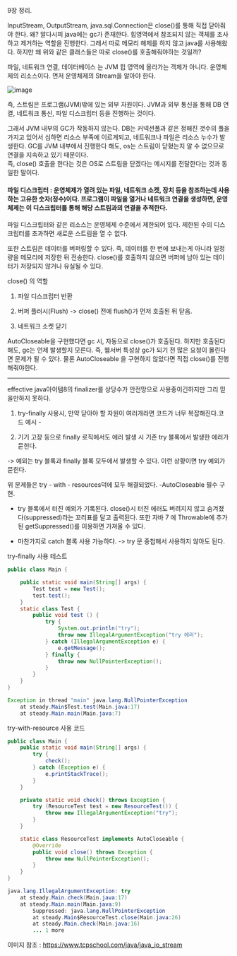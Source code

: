 9장 정리.

InputStream, OutputStream, java.sql.Connection은 close()를 통해 직접 닫아줘야 한다.
왜? 알다시피 java에는 gc가 존재한다. 힙영역에서 참조되지 않는 객체를 조사하고 제거하는 역할을 진행한다.
그래서 따로 메모리 해제를 하지 않고 java를 사용해왔다.
하지만 왜 위와 같은 클래스들은 따로 close()를 호출해줘야하는 것일까?

파일, 네트워크 연결, 데이터베이스 는 JVM 힙 영역에 올라가는 객체가 아니다. 운영체제의 리소스이다.
먼저 운영체제의 Stream을 알아야 한다.

![image](https://github.com/user-attachments/assets/fb649fea-2e23-4131-8b68-3b84e1d22325)


즉, 스트림은 프로그램(JVM)밖에 있는 외부 자원이다. JVM과 외부 통신을 통해 DB 연결, 네트워크 통신, 파일 디스크립터 등을 진행하는 것이다.

그래서 JVM 내부의 GC가 작동하지 않는다. DB는 커넥션풀과 같은 정해진 갯수의 풀을 가지고 있어서 심하면 리소스 부족에 이르게되고, 네트워크나 파일은 리소스 누수가 발생한다. GC를 JVM 내부에서 진행한다 해도, os는 스트림이 닫혔는지 알 수 없으므로 연결을 지속하고 있기 때문이다.
<br>즉, close() 호출을 한다는 것은 OS로 스트림을 닫겠다는 메시지를 전달한다는 것과 동일한 말이다.

#### 파일 디스크립터 : 운영체제가 열려 있는 파일, 네트워크 소켓, 장치 등을 참조하는데 사용하는 고유한 숫자(정수)이다. 프로그램이 파일을 열거나 네트워크 연결을 생성하면, 운영체제는 이 디스크립터를 통해 해당 스트림과의 연결을 추적한다.



파일 디스크립터와 같은 리소스는 운영체제 수준에서 제한되어 있다. 제한된 수의 디스크립터를 초과하면 새로운 스트림을 열 수 없다.



또한 스트림은 데이터를 버퍼링할 수 있다. 즉, 데이터를 한 번에 보내는게 아니라 일정량을 메모리에 저장한 뒤 전송한다. close()를 호출하지 않으면 버퍼에 남아 있는 데이터가 저장되지 않거나 유실될 수 있다.



close() 의 역할

1. 파일 디스크립터 반환

2. 버퍼 플러시(Flush) -> close() 전에 flush()가 먼저 호출된 뒤 닫음.

3. 네트워크 소켓 닫기



AutoCloseable을 구현했다면 gc 시, 자동으로 close()가 호출된다. 하지만 호출된다해도, gc는 언제 발생할지 모른다. 즉, 웹서버 특성상 gc가 되기 전 많은 요청이 몰린다면 문제가 될 수 있다. 물론 AutoCloseable 을 구현하지 않았다면 직접 close()를 진행해줘야한다.





-----------

effective java아이템8의 finalizer를 상당수가 안전망으로 사용중이긴하지만 그리 믿을만하지 못하다.



1. try-finally 사용시, 만약 닫아야 할 자원이 여러개라면 코드가 너무 복잡해진다.코드 예시 -



2. 기기 고장 등으로 finally 로직에서도 에러 발생 시 기존 try 블록에서 발생한 에러가 묻힌다.

-> 예외는 try 블록과 finally 블록 모두에서 발생할 수 있다. 이런 상황이면 try 예외가 묻힌다.



위 문제들은 try - with - resources덕에 모두 해결되었다. -AutoCloseable 필수 구현.

- try 블록에서 터진 예외가 기록된다. close()시 터진 에러도 버려지지 않고 숨겨졌다(suppressed)라는 꼬리표를 달고 출력된다. 또한 자바 7 에 Throwable에 추가된 getSuppressed()를 이용하면 가져올 수 있다.



- 마찬가지로 catch 블록 사용 가능하다. -> try 문 중첩해서 사용하지 않아도 된다.


try-finally 사용 테스트
```java
public class Main {

    public static void main(String[] args) {
        Test test = new Test();
        test.test();
    }
    static class Test {
        public void test () {
            try {
                System.out.println("try");
                throw new IllegalArgumentException("try 에러");
            } catch (IllegalArgumentException e) {
                e.getMessage();
            } finally {
                throw new NullPointerException();
            }
        }
    }
}

Exception in thread "main" java.lang.NullPointerException
    at steady.Main$Test.test(Main.java:17)
    at steady.Main.main(Main.java:7)
```

try-with-resource 사용 코드
```java
public class Main {
    public static void main(String[] args) {
        try {
            check();
        } catch (Exception e) {
            e.printStackTrace();
        }
    }

    private static void check() throws Exception {
        try (ResourceTest test = new ResourceTest()) {
            throw new IllegalArgumentException("try");
        }
    }

    static class ResourceTest implements AutoCloseable {
        @Override
        public void close() throws Exception {
            throw new NullPointerException();
        }
    }
}

java.lang.IllegalArgumentException: try
    at steady.Main.check(Main.java:17)
    at steady.Main.main(Main.java:9)
        Suppressed: java.lang.NullPointerException
        at steady.Main$ResourceTest.close(Main.java:26)
        at steady.Main.check(Main.java:16)
        ... 1 more
```

이미지 참조 : https://www.tcpschool.com/java/java_io_stream
